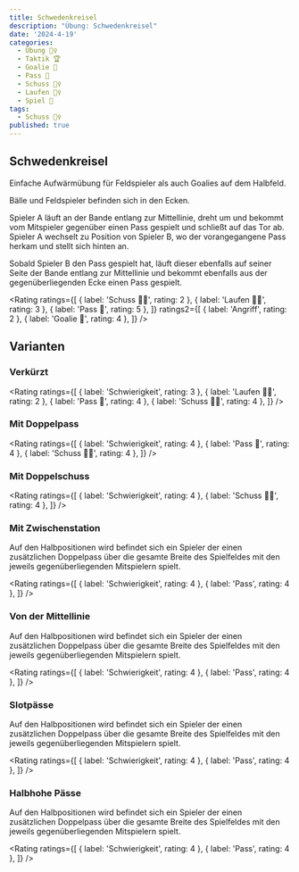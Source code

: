 ```yaml
---
title: Schwedenkreisel
description: "Übung: Schwedenkreisel"
date: '2024-4-19'
categories:
  - Übung 🏃‍♀️
  - Taktik 🏆
  - Goalie 🥅
  - Pass 🏒
  - Schuss 🏌️‍♀️
  - Laufen 🏃‍♀️
  - Spiel 🧠
tags:
  - Schuss 🏌️‍♀️
published: true
---
```


<script>
  import Rating from './rating.svelte'
</script>

## Schwedenkreisel

Einfache Aufwärmübung für Feldspieler als auch Goalies auf dem Halbfeld.

Bälle und Feldspieler befinden sich in den Ecken.

Spieler A läuft an der Bande entlang zur Mittellinie, dreht um und bekommt vom Mitspieler gegenüber einen Pass gespielt und schließt auf das Tor ab.
Spieler A wechselt zu Position von Spieler B, wo der vorangegangene Pass herkam und stellt sich hinten an.

Sobald Spieler B den Pass gespielt hat, läuft dieser ebenfalls auf seiner Seite der Bande entlang zur Mittellinie und bekommt ebenfalls aus der gegenüberliegenden Ecke einen Pass gespielt.

<Rating
	ratings={[
		{ label: 'Schuss 🏌️‍♀️', rating: 2 },
		{ label: 'Laufen 🏃‍♀️', rating: 3 },
		{ label: 'Pass 🏒', rating: 5 },
	]}
	ratings2={[
		{ label: 'Angriff', rating: 2 },
		{ label: 'Goalie 🥅', rating: 4 },
	]}
/>

## Varianten

### Verkürzt

<Rating
	ratings={[
		{ label: 'Schwierigkeit', rating: 3 },
		{ label: 'Laufen 🏃‍♀️', rating: 2 },
		{ label: 'Pass 🏒', rating: 4 },
		{ label: 'Schuss 🏌️‍♀️', rating: 4 },
	]}
/>

### Mit Doppelpass

<Rating
	ratings={[
		{ label: 'Schwierigkeit', rating: 4 },
		{ label: 'Pass 🏒', rating: 4 },
		{ label: 'Schuss 🏌️‍♀️', rating: 4 },
	]}
/>

### Mit Doppelschuss

<Rating
	ratings={[
		{ label: 'Schwierigkeit', rating: 4 },
		{ label: 'Schuss 🏌️‍♀️', rating: 4 },
	]}
/>

### Mit Zwischenstation

Auf den Halbpositionen wird befindet sich ein Spieler der einen zusätzlichen Doppelpass über die gesamte Breite des Spielfeldes mit den jeweils gegenüberliegenden Mitspielern spielt.



<Rating
	ratings={[
		{ label: 'Schwierigkeit', rating: 4 },
		{ label: 'Pass', rating: 4 },
	]}
/>

### Von der Mittellinie

Auf den Halbpositionen wird befindet sich ein Spieler der einen zusätzlichen Doppelpass über die gesamte Breite des Spielfeldes mit den jeweils gegenüberliegenden Mitspielern spielt.



<Rating
	ratings={[
		{ label: 'Schwierigkeit', rating: 4 },
		{ label: 'Pass', rating: 4 },
	]}
/>

### Slotpässe

Auf den Halbpositionen wird befindet sich ein Spieler der einen zusätzlichen Doppelpass über die gesamte Breite des Spielfeldes mit den jeweils gegenüberliegenden Mitspielern spielt.



<Rating
	ratings={[
		{ label: 'Schwierigkeit', rating: 4 },
		{ label: 'Pass', rating: 4 },
	]}
/>

### Halbhohe Pässe

Auf den Halbpositionen wird befindet sich ein Spieler der einen zusätzlichen Doppelpass über die gesamte Breite des Spielfeldes mit den jeweils gegenüberliegenden Mitspielern spielt.



<Rating
	ratings={[
		{ label: 'Schwierigkeit', rating: 4 },
		{ label: 'Pass', rating: 4 },
	]}
/>
